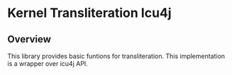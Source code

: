 # Kernel Transliteration Icu4j

## Overview
This library provides basic funtions for transliteration. This implementation is a wrapper over icu4j API.

